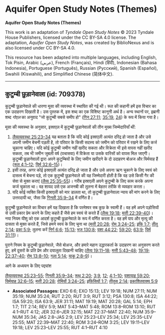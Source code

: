 # Aquifer Open Study Notes (Themes)

**Aquifer Open Study Notes (Themes)**

This work is an adaptation of *Tyndale Open Study Notes* © 2023 Tyndale House Publishers, licensed under the CC BY\-SA 4\.0 license. The adaptation, *Aquifer Open Study Notes*, was created by BiblioNexus and is also licensed under CC BY\-SA 4\.0\.

This resource has been adapted into multiple languages, including English, Tok Pisin, Arabic (عربي), French (Français), Hindi (हिंदी), Indonesian (Bahasa Indonesia), Portuguese (Português), Russian (Русский), Spanish (Español), Swahili (Kiswahili), and Simplified Chinese (简体中文).



--------------------------------

## कुटुम्बी छुड़ानेवाला (id: 709378)

कुटुम्बी छुड़ानेवाले की धारणा मूसा की व्यवस्था में स्थापित की गई थी। रूत की कहानी हमें इस विचार का एक उदाहरण दिखाती है। उस पुस्तक में, इस शब्द का एक विशिष्ट कानूनी अर्थ है। अन्य स्थानों पर, इब्रानी शब्द *गोएल*  का अनुवाद "जो कुटुम्बी सबसे समीप हो" ([गिन 27:11](https://ref.ly/Num27:11); [35:19](https://ref.ly/Num35:19), [24](https://ref.ly/Num35:24)) के रूप में किया गया है।

मूसा की व्यवस्था के अनुसार, इस्राएल में कुटुम्बी छुड़ानेवालों की तीन मुख्य जिम्मेदारियाँ थीं:

1. [लैव्यव्यवस्था 25:23–34](https://ref.ly/Lev25:23-Lev25:34) यह बताता है कि यदि कोई इस्राएली अत्यंत दरिद्र हो जाता है और उसे अपनी जमीन बेचनी पड़ती है, तो परिवार के किसी सदस्य को जमीन को परिवार में रखने के लिए कर्ज चुकाना चाहिए। यदि कोई कुटुम्बी जमीन नहीं खरीद सकता और विक्रेता भी इसे वापस नहीं खरीद सकता, तब भी जमीन जुबली वर्ष (पचासवा) में विक्रेता या उसके वारिसों को वापस मिल जाएगी। कुटुम्बी छुड़ानेवालों द्वारा अपने कुटुम्बियों के लिए जमीन खरीदने के दो उदाहरण बोअज और यिर्मयाह हैं ([रूत 4:1–12](https://ref.ly/Ruth4:1-Ruth4:12); [यिर्म 32:6–15](https://ref.ly/Jer32:6-Jer32:15))।
2. इसी तरह, अगर कोई इस्राएली अत्यंत दरिद्र हो जाता है और उसे अपना ऋण चुकाने के लिए स्वयं को दासत्व में बेचना पड़े, तो एक कुटुम्बी छुड़ानेवाले की यह जिम्मेदारी होती है कि वह उसे किसी गैर की सेवा से मुक्त कराएं ([लैव्य 25:35–55](https://ref.ly/Lev25:35-Lev25:55))। गरीब इस्राएली अपने कुटुम्बी के लिए काम करके अपना कर्ज चुकाता था। वह शायद उसे एक अजनबी की तुलना में बेहतर तरीके से व्यवहार करता।
3. यदि कोई व्यक्ति किसी इस्राएली को मार डालता था, तो कुटुम्बी छुड़ानेवाला न्याय की मांग करने के लिए उत्तरदायी था, जैसा कि [गिनती 35:9–34](https://ref.ly/Num35:9-Num35:34) में वर्णित है।

कुटुम्बी छुड़ानेवाले का विचार हमें यह दिखाता है कि परमेश्वर सब कुछ के स्वामी हैं। वह हमें अपने पड़ोसियों से उसी प्रकार प्रेम करने के लिए कहते हैं जैसे हम स्वयं से करते हैं ([लैव्य 19:18](https://ref.ly/Lev19:18); [मत्ती 22:39–40](https://ref.ly/Matt22:39-Matt22:40))। नया नियम यीशु को एक आदर्श कुटुम्बी छुड़ानेवाले के रूप में वर्णित करता है। वह हमें पाप और मृत्यु की दासता से मुक्त करते हैं, जिसे हमने स्वयं के लिए चुना था ([मत्ती 20:28](https://ref.ly/Matt20:28); [रोम 3:24–25](https://ref.ly/Rom3:24-Rom3:25); [इफि 1:7](https://ref.ly/Eph1:7); [तीतु 2:14](https://ref.ly/Titus2:14); [प्रका 5:9](https://ref.ly/Rev5:9); तुलना करें [निर्ग 6:6](https://ref.ly/Exod6:6); [15:13](https://ref.ly/Exod15:13); [भज 130:8](https://ref.ly/Ps130:8); [यशा 44:22](https://ref.ly/Isa44:22); [59:20](https://ref.ly/Isa59:20); [63:9](https://ref.ly/Isa63:9); [यिर्म 31:11](https://ref.ly/Jer31:11))।

पुराने नियम के कुटुम्बी छुड़ानेवाले, जैसे बोअज, और हमारे महान उद्धारकर्ता के उदाहरण का अनुसरण करते हुए, हमें दूसरों के प्रति प्रेम और दयालुता दिखानी चाहिए ([लैव्य 19:11–18](https://ref.ly/Lev19:11-Lev19:18); [मत्ती 5:43–48](https://ref.ly/Matt5:43-Matt5:48); [19:19](https://ref.ly/Matt19:19); [22:37–40](https://ref.ly/Matt22:37-Matt22:40); [रोम 13:8–10](https://ref.ly/Rom13:8-Rom13:10); [गला 5:14](https://ref.ly/Gal5:14); [याकू 2:8–9](https://ref.ly/Jas2:8-Jas2:9))।

आगे के अध्ययन के लिए पद्द्यांश

[लैव्यव्यवस्था 25:23–55](https://ref.ly/Lev25:23-Lev25:55); [गिनती 35:9–34](https://ref.ly/Num35:9-Num35:34); [रूथ 2:20](https://ref.ly/Ruth2:20); [3:9](https://ref.ly/Ruth3:9), [12](https://ref.ly/Ruth3:12); [4:1–10](https://ref.ly/Ruth4:1-Ruth4:10); [यशायाह 59:20](https://ref.ly/Isa59:20); [यिर्मयाह 32:6–15](https://ref.ly/Jer32:6-Jer32:15); [मत्ती 20:28](https://ref.ly/Matt20:28); [रोमियों 3:24–25](https://ref.ly/Rom3:24-Rom3:25); [इफिसियों 1:7](https://ref.ly/Eph1:7); [तीतुस 2:14](https://ref.ly/Titus2:14); [प्रकाशितवाक्य 5:9](https://ref.ly/Rev5:9)

* **Associated Passages:** EXO 6:6; EXO 15:13; LEV 19:18; NUM 27:11; NUM 35:19; NUM 35:24; RUT 2:20; RUT 3:9; RUT 3:12; PSA 130:8; ISA 44:22; ISA 59:20; ISA 63:9; JER 31:11; MAT 19:19; MAT 20:28; GAL 5:14; EPH 1:7; TIT 2:14; REV 5:9; MAT 5:43–MAT 5:48; ROM 13:8–ROM 13:10; RUT 4:1–RUT 4:12; JER 32:6–JER 32:15; MAT 22:37–MAT 22:40; NUM 35:9–NUM 35:34; JAS 2:8–JAS 2:9; LEV 25:23–LEV 25:34; LEV 25:35–LEV 25:55; MAT 22:39–MAT 22:40; ROM 3:24–ROM 3:25; LEV 19:11–LEV 19:18; LEV 25:23–LEV 25:55; RUT 4:1–RUT 4:10

